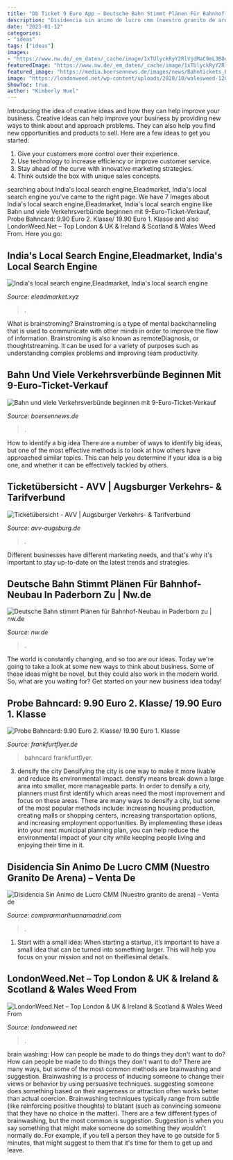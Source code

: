 ```yaml
---
title: "Db Ticket 9 Euro App ~ Deutsche Bahn Stimmt Plänen Für Bahnhof-neubau In Paderborn Zu"
description: "Disidencia sin animo de lucro cmm (nuestro granito de arena) – venta de"
date: "2023-01-12"
categories:
- "ideas"
tags: ["ideas"]
images:
- "https://www.nw.de/_em_daten/_cache/image/1xTUlyckRyY2RlVjdMaC9mL3B0eisxWGNlZEZ1cWMyVCtpQTh3UFBLYU0xN08rTFlvYVZic1hidGZ6OXd0SkFsdg/200401-1414-281984237.jpg"
featuredImage: "https://www.nw.de/_em_daten/_cache/image/1xTUlyckRyY2RlVjdMaC9mL3B0eisxWGNlZEZ1cWMyVCtpQTh3UFBLYU0xN08rTFlvYVZic1hidGZ6OXd0SkFsdg/200401-1414-281984237.jpg"
featured_image: "https://media.boersennews.de/images/news/Bahntickets_PXL_20210930_125242619.690.jpg"
image: "https://londonweed.net/wp-content/uploads/2020/10/walesweed-1200x675.jpg"
ShowToc: true
author: "Kimberly Huel"
---
```



Introducing the idea of creative ideas and how they can help improve your business.
Creative ideas can help improve your business by providing new ways to think about and approach problems. They can also help you find new opportunities and products to sell. Here are a few ideas to get you started: 
1. Give your customers more control over their experience.
2. Use technology to increase efficiency or improve customer service.
3. Stay ahead of the curve with innovative marketing strategies.
4. Think outside the box with unique sales concepts.

	

		
searching about India&#039;s local search engine,Eleadmarket, India&#039;s local search engine you've came to the right page. We have 7 Images about India&#039;s local search engine,Eleadmarket, India&#039;s local search engine like Bahn und viele Verkehrsverbünde beginnen mit 9-Euro-Ticket-Verkauf, Probe Bahncard: 9.90 Euro 2. Klasse/ 19.90 Euro 1. Klasse and also LondonWeed.Net – Top London &amp; UK &amp; Ireland &amp; Scotland &amp; Wales Weed From. Here you go:
		
    
## India&#039;s Local Search Engine,Eleadmarket, India&#039;s Local Search Engine

<img loading=lazy src="https://eleadmarket.xyz/oc-content/uploads/20/2257_thumbnail.jpg" onerror="this.onerror=null;this.src='https://tse4.mm.bing.net/th?id=OIP.Dt6f6_qlpee4MDnKg2iU-wAAAA&amp;pid=15.1';" alt="India&#039;s local search engine,Eleadmarket, India&#039;s local search engine">

_Source: eleadmarket.xyz_

>. 

	

What is brainstroming?
Brainstroming is a type of mental backchanneling that is used to communicate with other minds in order to improve the flow of information. Brainstroming is also known as remoteDiagnosis, or thoughtstreaming. It can be used for a variety of purposes such as understanding complex problems and improving team productivity.

    
## Bahn Und Viele Verkehrsverbünde Beginnen Mit 9-Euro-Ticket-Verkauf

<img loading=lazy src="https://media.boersennews.de/images/news/Bahntickets_PXL_20210930_125242619.690.jpg" onerror="this.onerror=null;this.src='https://tse1.mm.bing.net/th?id=OIP.GB9wIHp61pU1t5TjKgvLGgHaFk&amp;pid=15.1';" alt="Bahn und viele Verkehrsverbünde beginnen mit 9-Euro-Ticket-Verkauf">

_Source: boersennews.de_

>. 

	

How to identify a big idea
There are a number of ways to identify big ideas, but one of the most effective methods is to look at how others have approached similar topics. This can help you determine if your idea is a big one, and whether it can be effectively tackled by others.

    
## Ticketübersicht - AVV | Augsburger Verkehrs- &amp; Tarifverbund

<img loading=lazy src="https://www.avv-augsburg.de/fileadmin/user_upload/Tickets/halbebreite_schuelertickets.jpg" onerror="this.onerror=null;this.src='https://tse2.mm.bing.net/th?id=OIP.47R-Y7t9uywDnlDtHc2nNwHaE7&amp;pid=15.1';" alt="Ticketübersicht - AVV | Augsburger Verkehrs- &amp; Tarifverbund">

_Source: avv-augsburg.de_

>. 

	

Different businesses have different marketing needs, and that's why it's important to stay up-to-date on the latest trends and strategies.

    
## Deutsche Bahn Stimmt Plänen Für Bahnhof-Neubau In Paderborn Zu | Nw.de

<img loading=lazy src="https://www.nw.de/_em_daten/_cache/image/1xTUlyckRyY2RlVjdMaC9mL3B0eisxWGNlZEZ1cWMyVCtpQTh3UFBLYU0xN08rTFlvYVZic1hidGZ6OXd0SkFsdg/200401-1414-281984237.jpg" onerror="this.onerror=null;this.src='https://tse3.mm.bing.net/th?id=OIP.iQ6s-wajm0kU1Lzvqo-CPgHaFA&amp;pid=15.1';" alt="Deutsche Bahn stimmt Plänen für Bahnhof-Neubau in Paderborn zu | nw.de">

_Source: nw.de_

>. 

	

The world is constantly changing, and so too are our ideas. Today we're going to take a look at some new ways to think about business. Some of these ideas might be novel, but they could also work in the modern world. So, what are you waiting for? Get started on your new business idea today!

    
## Probe Bahncard: 9.90 Euro 2. Klasse/ 19.90 Euro 1. Klasse

<img loading=lazy src="https://www.frankfurtflyer.de/wp-content/uploads/2021/07/Bildschirmfoto-2021-07-15-um-14.37.27-768x572.png" onerror="this.onerror=null;this.src='https://tse3.mm.bing.net/th?id=OIP.-aDHYLgvErtd6tOYj6GTbQHaFh&amp;pid=15.1';" alt="Probe Bahncard: 9.90 Euro 2. Klasse/ 19.90 Euro 1. Klasse">

_Source: frankfurtflyer.de_

>bahncard frankfurtflyer. 

	

3) densify the city
Densifying the city is one way to make it more livable and reduce its environmental impact. densify means break down a large area into smaller, more manageable parts. In order to densify a city, planners must first identify which areas need the most improvement and focus on these areas. There are many ways to densify a city, but some of the most popular methods include: increasing housing production, creating malls or shopping centers, increasing transportation options, and increasing employment opportunities. By implementing these ideas into your next municipal planning plan, you can help reduce the environmental impact of your city while keeping people living and enjoying their time in it.

    
## Disidencia Sin Animo De Lucro CMM (Nuestro Granito De Arena) – Venta De

<img loading=lazy src="https://s1.eestatic.com/2020/11/18/actualidad/actualidad_536958525_165384507_1024x576.jpg" onerror="this.onerror=null;this.src='https://tse1.mm.bing.net/th?id=OIP.ycdOi0Uw0WlxAYKyrMxOWAHaEK&amp;pid=15.1';" alt="Disidencia Sin Animo de Lucro CMM (Nuestro granito de arena) – Venta de">

_Source: comprarmarihuanamadrid.com_

>. 

	

1. Start with a small idea: When starting a startup, it’s important to have a small idea that can be turned into something larger. This will help you focus on your mission and not on theiflesimal details.

    
## LondonWeed.Net – Top London &amp; UK &amp; Ireland &amp; Scotland &amp; Wales Weed From

<img loading=lazy src="https://londonweed.net/wp-content/uploads/2020/10/walesweed-1200x675.jpg" onerror="this.onerror=null;this.src='https://tse1.mm.bing.net/th?id=OIP.B52d-3SxDjBGDEM_bvB8VwHaEK&amp;pid=15.1';" alt="LondonWeed.Net – Top London &amp; UK &amp; Ireland &amp; Scotland &amp; Wales Weed From">

_Source: londonweed.net_

>. 

	

brain washing: How can people be made to do things they don't want to do?
How can people be made to do things they don't want to do? There are many ways, but some of the most common methods are brainwashing and suggestion. Brainwashing is a process of inducing someone to change their views or behavior by using persuasive techniques. suggesting someone does something based on their eagerness or attraction often works better than actual coercion. Brainwashing techniques typically range from subtle (like reinforcing positive thoughts) to blatant (such as convincing someone that they have no choice in the matter). 
There are a few different types of brainwashing, but the most common is suggestion. Suggestion is when you say something that might make someone do something they wouldn't normally do. For example, if you tell a person they have to go outside for 5 minutes, that might suggest to them that it's time for them to get up and leave.

